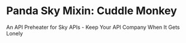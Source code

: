 # Panda Sky Mixin: Cuddle Monkey
An API Preheater for Sky APIs - Keep Your API Company When It Gets Lonely
